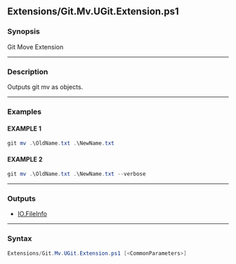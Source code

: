 Extensions/Git.Mv.UGit.Extension.ps1
------------------------------------




### Synopsis
Git Move Extension



---


### Description

Outputs git mv as objects.



---


### Examples
#### EXAMPLE 1
```PowerShell
git mv .\OldName.txt .\NewName.txt
```

#### EXAMPLE 2
```PowerShell
git mv .\OldName.txt .\NewName.txt --verbose
```



---


### Outputs
* [IO.FileInfo](https://learn.microsoft.com/en-us/dotnet/api/System.IO.FileInfo)






---


### Syntax
```PowerShell
Extensions/Git.Mv.UGit.Extension.ps1 [<CommonParameters>]
```
